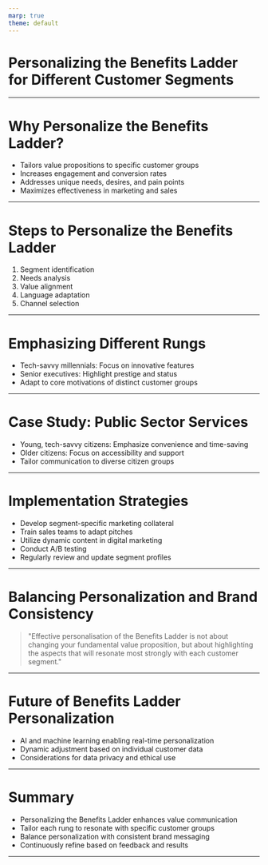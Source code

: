 ```yaml
---
marp: true
theme: default
---
```


# Personalizing the Benefits Ladder for Different Customer Segments

---

# Why Personalize the Benefits Ladder?

- Tailors value propositions to specific customer groups
- Increases engagement and conversion rates
- Addresses unique needs, desires, and pain points
- Maximizes effectiveness in marketing and sales

---

# Steps to Personalize the Benefits Ladder

1. Segment identification
2. Needs analysis
3. Value alignment
4. Language adaptation
5. Channel selection

---

# Emphasizing Different Rungs

- Tech-savvy millennials: Focus on innovative features
- Senior executives: Highlight prestige and status
- Adapt to core motivations of distinct customer groups

---

# Case Study: Public Sector Services

- Young, tech-savvy citizens: Emphasize convenience and time-saving
- Older citizens: Focus on accessibility and support
- Tailor communication to diverse citizen groups

---

# Implementation Strategies

- Develop segment-specific marketing collateral
- Train sales teams to adapt pitches
- Utilize dynamic content in digital marketing
- Conduct A/B testing
- Regularly review and update segment profiles

---

# Balancing Personalization and Brand Consistency

> "Effective personalisation of the Benefits Ladder is not about changing your fundamental value proposition, but about highlighting the aspects that will resonate most strongly with each customer segment."

---

# Future of Benefits Ladder Personalization

- AI and machine learning enabling real-time personalization
- Dynamic adjustment based on individual customer data
- Considerations for data privacy and ethical use

---

# Summary

- Personalizing the Benefits Ladder enhances value communication
- Tailor each rung to resonate with specific customer groups
- Balance personalization with consistent brand messaging
- Continuously refine based on feedback and results

---